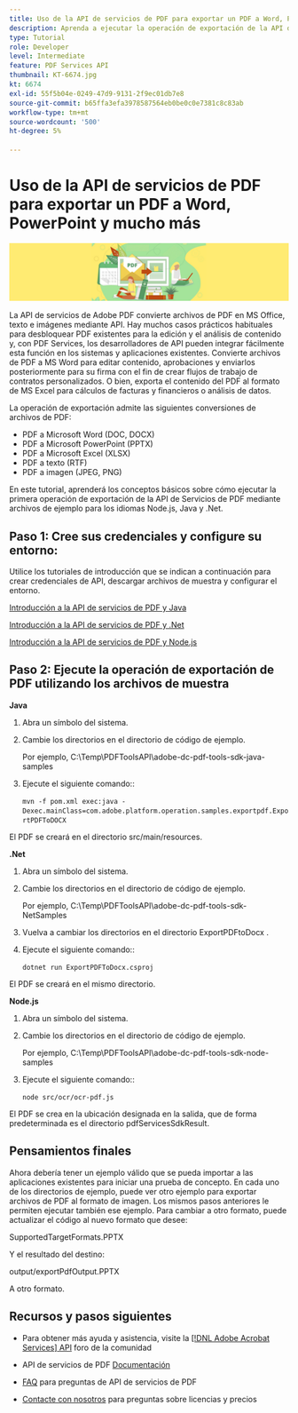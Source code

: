 ```yaml
---
title: Uso de la API de servicios de PDF para exportar un PDF a Word, PowerPoint y mucho más
description: Aprenda a ejecutar la operación de exportación de la API de Servicios de PDF mediante archivos de ejemplo para los lenguajes Node.js, Java y .Net
type: Tutorial
role: Developer
level: Intermediate
feature: PDF Services API
thumbnail: KT-6674.jpg
kt: 6674
exl-id: 55f5b04e-0249-47d9-9131-2f9ec01db7e8
source-git-commit: b65ffa3efa3978587564eb0be0c0e7381c8c83ab
workflow-type: tm+mt
source-wordcount: '500'
ht-degree: 5%

---
```


# Uso de la API de servicios de PDF para exportar un PDF a Word, PowerPoint y mucho más

![Crear imagen de héroe de PDF](assets/ExportPDF_hero.jpg)

La API de servicios de Adobe PDF convierte archivos de PDF en MS Office, texto e imágenes mediante API. Hay muchos casos prácticos habituales para desbloquear PDF existentes para la edición y el análisis de contenido y, con PDF Services, los desarrolladores de API pueden integrar fácilmente esta función en los sistemas y aplicaciones existentes. Convierte archivos de PDF a MS Word para editar contenido, aprobaciones y enviarlos posteriormente para su firma con el fin de crear flujos de trabajo de contratos personalizados. O bien, exporta el contenido del PDF al formato de MS Excel para cálculos de facturas y financieros o análisis de datos.

La operación de exportación admite las siguientes conversiones de archivos de PDF:

* PDF a Microsoft Word (DOC, DOCX)
* PDF a Microsoft PowerPoint (PPTX)
* PDF a Microsoft Excel (XLSX)
* PDF a texto (RTF)
* PDF a imagen (JPEG, PNG)

En este tutorial, aprenderá los conceptos básicos sobre cómo ejecutar la primera operación de exportación de la API de Servicios de PDF mediante archivos de ejemplo para los idiomas Node.js, Java y .Net.

## Paso 1: Cree sus credenciales y configure su entorno:

Utilice los tutoriales de introducción que se indican a continuación para crear credenciales de API, descargar archivos de muestra y configurar el entorno.

[Introducción a la API de servicios de PDF y Java](gettingstartedjava.md)

[Introducción a la API de servicios de PDF y .Net](gettingstartednet.md)

[Introducción a la API de servicios de PDF y Node.js](createpdffromhtml.md)

## Paso 2: Ejecute la operación de exportación de PDF utilizando los archivos de muestra

**Java**

1. Abra un símbolo del sistema.

1. Cambie los directorios en el directorio de código de ejemplo.

   Por ejemplo, C:\Temp\PDFToolsAPI\adobe-dc-pdf-tools-sdk-java-samples

1. Ejecute el siguiente comando::

   `mvn -f pom.xml exec:java -Dexec.mainClass=com.adobe.platform.operation.samples.exportpdf.ExportPDFToDOCX`

El PDF se creará en el directorio src/main/resources.

**.Net**

1. Abra un símbolo del sistema.

1. Cambie los directorios en el directorio de código de ejemplo.

   Por ejemplo, C:\Temp\PDFToolsAPI\adobe-dc-pdf-tools-sdk-NetSamples

1. Vuelva a cambiar los directorios en el directorio ExportPDFtoDocx .

1. Ejecute el siguiente comando::

   `dotnet run ExportPDFToDocx.csproj`

El PDF se creará en el mismo directorio.

**Node.js**

1. Abra un símbolo del sistema.

1. Cambie los directorios en el directorio de código de ejemplo.

   Por ejemplo, C:\Temp\PDFToolsAPI\adobe-dc-pdf-tools-sdk-node-samples

1. Ejecute el siguiente comando::

   `node src/ocr/ocr-pdf.js`

El PDF se crea en la ubicación designada en la salida, que de forma predeterminada es el directorio pdfServicesSdkResult.

## Pensamientos finales

Ahora debería tener un ejemplo válido que se pueda importar a las aplicaciones existentes para iniciar una prueba de concepto. En cada uno de los directorios de ejemplo, puede ver otro ejemplo para exportar archivos de PDF al formato de imagen. Los mismos pasos anteriores le permiten ejecutar también ese ejemplo. Para cambiar a otro formato, puede actualizar el código al nuevo formato que desee:

SupportedTargetFormats.PPTX

Y el resultado del destino:

output/exportPdfOutput.PPTX

A otro formato.

## Recursos y pasos siguientes

* Para obtener más ayuda y asistencia, visite la [[!DNL Adobe Acrobat Services] API](https://community.adobe.com/t5/document-cloud-sdk/bd-p/Document-Cloud-SDK?page=1&amp;sort=latest_replies&amp;filter=all) foro de la comunidad

* API de servicios de PDF [Documentación](https://www.adobe.com/go/pdftoolsapi_doc)

* [FAQ](https://community.adobe.com/t5/document-cloud-sdk/faq-for-document-services-pdf-tools-api/m-p/10726197) para preguntas de API de servicios de PDF

* [Contacte con nosotros](https://www.adobe.com/go/pdftoolsapi_requestform) para preguntas sobre licencias y precios
